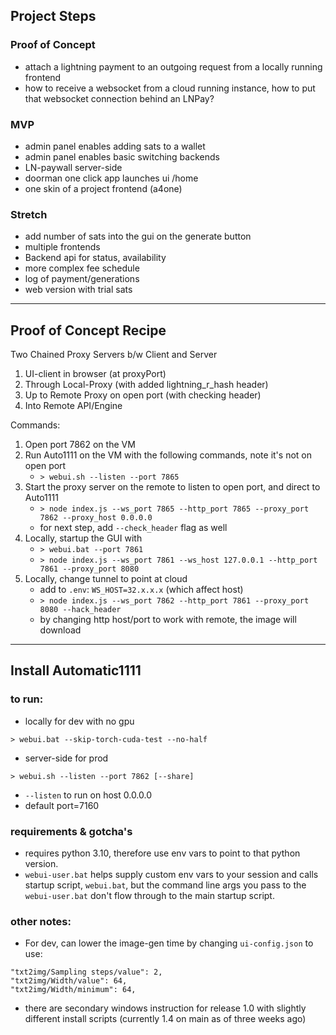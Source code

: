 ## Project Steps

### Proof of Concept
-  attach a lightning payment to an outgoing request from a locally running frontend
-  how to receive a websocket from a cloud running instance,
how to put that websocket connection behind an LNPay?

### MVP
- admin panel enables adding sats to a wallet
- admin panel enables basic switching backends
- LN-paywall server-side
- doorman one click app launches ui /home
- one skin of a project frontend (a4one)

### Stretch
- add number of sats into the gui on the generate button 
- multiple frontends
- Backend api for status, availability
- more complex fee schedule
- log of payment/generations
- web version with trial sats

---------

## Proof of Concept Recipe 

Two Chained Proxy Servers b/w Client and Server
 1. UI-client in browser (at proxyPort)
 2. Through Local-Proxy (with added lightning_r_hash header)
 3. Up to Remote Proxy on open port (with checking header)
 4. Into Remote API/Engine 

Commands:
 1. Open port 7862 on the VM
 1. Run Auto1111 on the VM with the following commands, note it's not on open port
    - `> webui.sh --listen --port 7865`
 1. Start the proxy server on the remote to listen to open port, and direct to Auto1111
    - `> node index.js --ws_port 7865 --http_port 7865 --proxy_port 7862 --proxy_host 0.0.0.0`
    - for next step, add `--check_header` flag as well
 1. Locally, startup the GUI with
    - `> webui.bat --port 7861` 
    - `> node index.js --ws_port 7861 --ws_host 127.0.0.1 --http_port 7861 --proxy_port 8080 `
 1. Locally, change tunnel to point at cloud
    - add to `.env`: `WS_HOST=32.x.x.x` (which affect host)
    - `> node index.js --ws_port 7862 --http_port 7861 --proxy_port 8080 --hack_header`
    - by changing http host/port to work with remote, the image will download


----------
 ## Install Automatic1111

### to run:
- locally for dev with no gpu
```
> webui.bat --skip-torch-cuda-test --no-half 
```

- server-side for prod
```
> webui.sh --listen --port 7862 [--share]
```

- `--listen` to run on host 0.0.0.0
- default port=7160

### requirements & gotcha's
- requires python 3.10, therefore use env vars to point to that python version.
- `webui-user.bat` helps supply custom env vars to your session and calls startup script, `webui.bat`, but the command line args you pass to the `webui-user.bat` don't flow through to the main startup script.


### other notes:
- For dev, can lower the image-gen time by changing `ui-config.json` to use:
```
"txt2img/Sampling steps/value": 2,
"txt2img/Width/value": 64,
"txt2img/Width/minimum": 64,
```
- there are secondary windows instruction for release 1.0 with slightly different install scripts (currently 1.4 on main as of three weeks ago)
